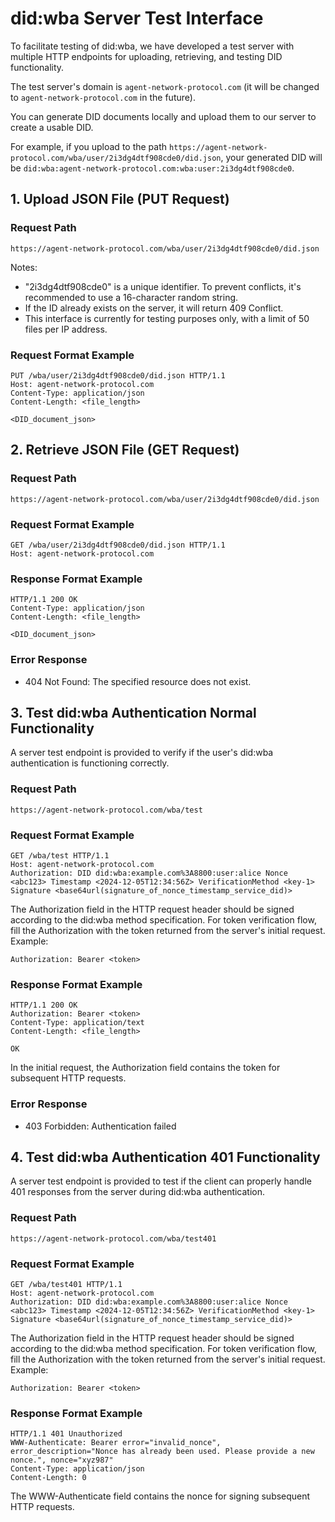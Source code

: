 # did:wba Server Test Interface

To facilitate testing of did:wba, we have developed a test server with multiple HTTP endpoints for uploading, retrieving, and testing DID functionality.

The test server's domain is `agent-network-protocol.com` (it will be changed to `agent-network-protocol.com` in the future).

You can generate DID documents locally and upload them to our server to create a usable DID.

For example, if you upload to the path `https://agent-network-protocol.com/wba/user/2i3dg4dtf908cde0/did.json`, your generated DID will be `did:wba:agent-network-protocol.com:wba:user:2i3dg4dtf908cde0`.

## 1. Upload JSON File (PUT Request)

### Request Path
`https://agent-network-protocol.com/wba/user/2i3dg4dtf908cde0/did.json`

Notes:
- "2i3dg4dtf908cde0" is a unique identifier. To prevent conflicts, it's recommended to use a 16-character random string.
- If the ID already exists on the server, it will return 409 Conflict.
- This interface is currently for testing purposes only, with a limit of 50 files per IP address.

### Request Format Example
```plaintext
PUT /wba/user/2i3dg4dtf908cde0/did.json HTTP/1.1
Host: agent-network-protocol.com
Content-Type: application/json
Content-Length: <file_length>

<DID_document_json>
```

## 2. Retrieve JSON File (GET Request)

### Request Path
`https://agent-network-protocol.com/wba/user/2i3dg4dtf908cde0/did.json`

### Request Format Example
```plaintext
GET /wba/user/2i3dg4dtf908cde0/did.json HTTP/1.1
Host: agent-network-protocol.com
```

### Response Format Example
```plaintext
HTTP/1.1 200 OK
Content-Type: application/json
Content-Length: <file_length>

<DID_document_json>
```

### Error Response
- 404 Not Found: The specified resource does not exist.

## 3. Test did:wba Authentication Normal Functionality

A server test endpoint is provided to verify if the user's did:wba authentication is functioning correctly.

### Request Path
`https://agent-network-protocol.com/wba/test`

### Request Format Example
```plaintext
GET /wba/test HTTP/1.1
Host: agent-network-protocol.com
Authorization: DID did:wba:example.com%3A8800:user:alice Nonce <abc123> Timestamp <2024-12-05T12:34:56Z> VerificationMethod <key-1> Signature <base64url(signature_of_nonce_timestamp_service_did)>
```

The Authorization field in the HTTP request header should be signed according to the did:wba method specification.
For token verification flow, fill the Authorization with the token returned from the server's initial request. Example:

```plaintext
Authorization: Bearer <token>
```

### Response Format Example
```plaintext
HTTP/1.1 200 OK
Authorization: Bearer <token>
Content-Type: application/text
Content-Length: <file_length>

OK
```

In the initial request, the Authorization field contains the token for subsequent HTTP requests.

### Error Response
- 403 Forbidden: Authentication failed

## 4. Test did:wba Authentication 401 Functionality

A server test endpoint is provided to test if the client can properly handle 401 responses from the server during did:wba authentication.

### Request Path
`https://agent-network-protocol.com/wba/test401`

### Request Format Example
```plaintext
GET /wba/test401 HTTP/1.1
Host: agent-network-protocol.com
Authorization: DID did:wba:example.com%3A8800:user:alice Nonce <abc123> Timestamp <2024-12-05T12:34:56Z> VerificationMethod <key-1> Signature <base64url(signature_of_nonce_timestamp_service_did)>
```

The Authorization field in the HTTP request header should be signed according to the did:wba method specification.
For token verification flow, fill the Authorization with the token returned from the server's initial request. Example:

```plaintext
Authorization: Bearer <token>
```

### Response Format Example
```plaintext
HTTP/1.1 401 Unauthorized
WWW-Authenticate: Bearer error="invalid_nonce", error_description="Nonce has already been used. Please provide a new nonce.", nonce="xyz987"
Content-Type: application/json
Content-Length: 0
```

The WWW-Authenticate field contains the nonce for signing subsequent HTTP requests.





